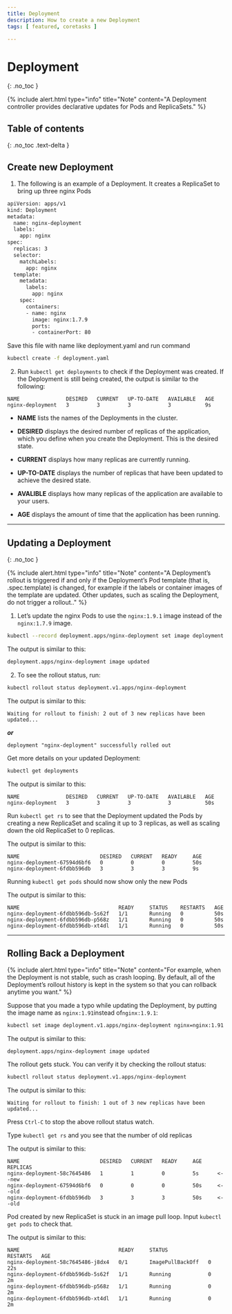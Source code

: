 ```yaml
---
title: Deployment
description: How to create a new Deployment
tags: [ featured, coretasks ]

---
```

# Deployment
{: .no_toc }

{% include alert.html type="info" title="Note" content="A Deployment controller provides declarative updates for Pods and ReplicaSets." %}

## Table of contents
{: .no_toc .text-delta }

## Create new Deployment

1) The following is an example of a Deployment. It creates a ReplicaSet to bring up three nginx Pods
```sh
apiVersion: apps/v1
kind: Deployment
metadata:
  name: nginx-deployment
  labels:
    app: nginx
spec:
  replicas: 3
  selector:
    matchLabels:
      app: nginx
  template:
    metadata:
      labels:
        app: nginx
    spec:
      containers:
      - name: nginx
        image: nginx:1.7.9
        ports:
        - containerPort: 80
```
Save this file with name like deployment.yaml and run command
```sh 
kubectl create -f deployment.yaml
```
2) Run ```kubectl get deployments```
to check if the Deployment was created. If the Deployment is still being created, the output is similar to the following:
```console
NAME               DESIRED   CURRENT   UP-TO-DATE   AVAILABLE   AGE
nginx-deployment   3         3         3            3           9s
```

* **NAME** lists the names of the Deployments in the cluster.

* **DESIRED** displays the desired number of replicas of the application, which you define when you create the Deployment. This is the desired state.

* **CURRENT** displays how many replicas are currently running.

* **UP-TO-DATE** displays the number of replicas that have been updated to achieve the desired state.

* **AVALIBLE** displays how many replicas of the application are available to your users.

* **AGE** displays the amount of time that the application has been running.

---
## Updating a Deployment
{: .no_toc }

{% include alert.html type="info" title="Note" content="A Deployment’s rollout is triggered if and only if the Deployment’s Pod template (that is, .spec.template) is changed, for example if the labels or container images of the template are updated. Other updates, such as scaling the Deployment, do not trigger a rollout.." %}


1) Let’s update the nginx Pods to use the ```nginx:1.9.1``` image instead of the ```nginx:1.7.9``` image.
```sh 
kubectl --record deployment.apps/nginx-deployment set image deployment.v1.apps/nginx-deployment nginx=nginx:1.9.1
```
The output is similar to this:
```sh
deployment.apps/nginx-deployment image updated
```

2) To see the rollout status, run:
```sh
kubectl rollout status deployment.v1.apps/nginx-deployment
```

The output is similar to this:
  ```console
Waiting for rollout to finish: 2 out of 3 new replicas have been updated...
```
***or***
```console
deployment "nginx-deployment" successfully rolled out
```

Get more details on your updated Deployment:
```sh
kubectl get deployments
```

The output is similar to this:
```console
NAME               DESIRED   CURRENT   UP-TO-DATE   AVAILABLE   AGE
nginx-deployment   3         3         3            3           50s
```

Run ```kubectl get rs```
to see that the Deployment updated the Pods by creating a new ReplicaSet and scaling it up to 3 replicas, as well as scaling down the old ReplicaSet to 0 replicas.


The output is similar to this:
```console
NAME                          DESIRED   CURRENT   READY     AGE
nginx-deployment-67594d6bf6   0         0         0         50s
nginx-deployment-6fdbb596db   3         3         3         9s
```

Running ```kubectl get pods```
should now show only the new Pods

The output is similar to this:
```console
NAME                                READY     STATUS    RESTARTS   AGE
nginx-deployment-6fdbb596db-5s62f   1/1       Running   0          50s
nginx-deployment-6fdbb596db-p568z   1/1       Running   0          50s
nginx-deployment-6fdbb596db-xt4dl   1/1       Running   0          50s
```

---
## Rolling Back a Deployment

{% include alert.html type="info" title="Note" content="For example, when the Deployment is not stable, such as crash looping. By default, all of the Deployment’s rollout history is kept in the system so that you can rollback anytime you want." %}

Suppose that you made a typo while updating the Deployment, by putting the image name as ```nginx:1.91```instead of```nginx:1.9.1```:

```sh
kubectl set image deployment.v1.apps/nginx-deployment nginx=nginx:1.91 --record=true
```
The output is similar to this:

```console
deployment.apps/nginx-deployment image updated
```
The rollout gets stuck. You can verify it by checking the rollout status:

```sh
kubectl rollout status deployment.v1.apps/nginx-deployment
```
The output is similar to this:

```console
Waiting for rollout to finish: 1 out of 3 new replicas have been updated...
```

Press ```Ctrl-C``` to stop the above rollout status watch.


Type ```kubectl get rs``` and you see that the number of old replicas


The output is similar to this:

```console
NAME                          DESIRED   CURRENT   READY     AGE     REPLICAS
nginx-deployment-58c7645486   1         1         0         5s      <--new
nginx-deployment-67594d6bf6   0         0         0         50s     <--old
nginx-deployment-6fdbb596db   3         3         3         50s     <--old
```

Pod created by new ReplicaSet is stuck in an image pull loop.
Input ```kubectl get pods``` to check that.

The output is similar to this:

```console
NAME                                READY     STATUS             RESTARTS   AGE
nginx-deployment-58c7645486-j8dx4   0/1       ImagePullBackOff   0          22s
nginx-deployment-6fdbb596db-5s62f   1/1       Running            0          2m
nginx-deployment-6fdbb596db-p568z   1/1       Running            0          2m
nginx-deployment-6fdbb596db-xt4dl   1/1       Running            0          2m
```
